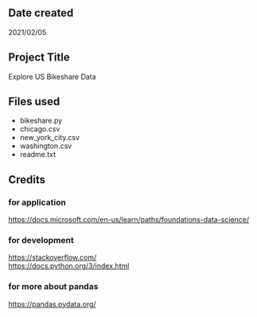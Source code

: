 ## Date created
2021/02/05

## Project Title
Explore US Bikeshare Data

## Files used
* bikeshare.py
* chicago.csv
* new_york_city.csv
* washington.csv
* readme.txt

## Credits
### for application
 https://docs.microsoft.com/en-us/learn/paths/foundations-data-science/<br>
### for development
 https://stackoverflow.com/<br>
 https://docs.python.org/3/index.html<br>
### for more about pandas
 https://pandas.pydata.org/<br>
